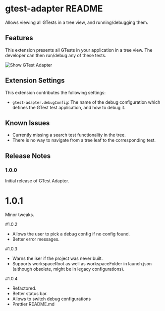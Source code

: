 # gtest-adapter README

Allows viewing all GTests in a tree view, and running/debugging them.

## Features

This extension presents all GTests in your application in a tree view. The developer can then run/debug any of these tests.

![Show GTest Adapter](/images/Demo.gif)

## Extension Settings

This extension contributes the following settings:

* `gtest-adapter.debugConfig`: The name of the debug configuration which defines the GTest test application, and how to debug it.

## Known Issues

* Currently missing a search test functionality in the tree.
* There is no way to navigate from a tree leaf to the corresponding test.


## Release Notes

### 1.0.0

Initial release of GTest Adapter.

# 1.0.1

Minor tweaks.

#1.0.2

* Allows the user to pick a debug config if no config found.
* Better error messages.

#1.0.3

* Warns the iser if the project was never built.
* Supports workspaceRoot as well as workspaceFolder in launch.json (although obsolete, might be in legacy configurations).

#1.0.4

* Refactored.
* Better status bar.
* Allows to switch debug configurations
* Prettier README.md
